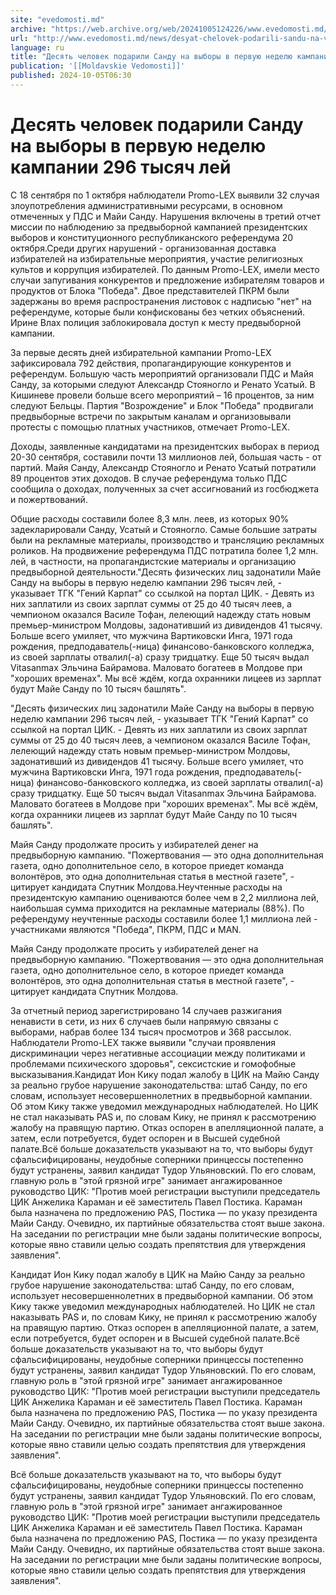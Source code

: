 ```yaml
---
site: "evedomosti.md"
archive: "https://web.archive.org/web/20241005124226/www.evedomosti.md/news/desyat-chelovek-podarili-sandu-na-vybory-v-pervuyu-nedelyu-k"
url: "http://www.evedomosti.md/news/desyat-chelovek-podarili-sandu-na-vybory-v-pervuyu-nedelyu-k"
language: ru
title: "Десять человек подарили Санду на выборы в первую неделю кампании 296 тысяч лей"
publication: '[[Moldavskie Vedomosti]]'
published: 2024-10-05T06:30
---
```


# Десять человек подарили Санду на выборы в первую неделю кампании 296 тысяч лей

С 18 сентября по 1 октября наблюдатели Promo-LEX выявили 32 случая злоупотребления административными ресурсами, в основном отмеченных у ПДС и Майи Санду. Нарушения включены в третий отчет миссии по наблюдению за предвыборной кампанией президентских выборов и конституционного республиканского референдума 20 октября.Среди других нарушений - организованная доставка избирателей на избирательные мероприятия, участие религиозных культов и коррупция избирателей. По данным Promo-LEX, имели место случаи запугивания конкурентов и предложение избирателям товаров и продуктов от Блока "Победа". Двое представителей ПКРМ были задержаны во время распространения листовок с надписью "нет" на референдуме, которые были конфискованы без четких объяснений. Ирине Влах полиция заблокировала доступ к месту предвыборной кампании.

За первые десять дней избирательной кампании Promo-LEX зафиксировала 792 действия, пропагандирующие конкурентов и референдум. Большую часть мероприятий организовали ПДС и Майя Санду, за которыми следуют Александр Стояногло и Ренато Усатый. В Кишиневе провели больше всего мероприятий – 16 процентов, за ним следуют Бельцы. Партия "Возрождение" и Блок "Победа" продвигали предвыборные встречи по закрытым каналам и организовывали протесты с помощью платных участников, отмечает Promo-LEX.

Доходы, заявленные кандидатами на президентских выборах в период 20-30 сентября, составили почти 13 миллионов лей, большая часть - от партий. Майя Санду, Александр Стояногло и Ренато Усатый потратили 89 процентов этих доходов. В случае референдума только ПДС сообщила о доходах, полученных за счет ассигнований из госбюджета и пожертвований.

Общие расходы составили более 8,3 млн. леев, из которых 90% задекларировали Санду, Усатый и Стояногло. Самые большие затраты были на рекламные материалы, производство и трансляцию рекламных роликов. На продвижение референдума ПДС потратила более 1,2 млн. лей, в частности, на пропагандистские материалы и организацию предвыборной деятельности."Десять физических лиц задонатили Майе Санду на выборы в первую неделю кампании 296 тысяч лей, - указывает ТГК "Гений Карпат" со ссылкой на портал ЦИК. - Девять из них заплатили из своих зарплат суммы от 25 до 40 тысяч леев, а чемпионом оказался Василе Тофан, лелеющий надежду стать новым премьер-министром Молдовы, задонативший из дивидендов 41 тысячу. Больше всего умиляет, что мужчина Вартиковски Инга, 1971 года рождения, предподаватель(-ница) финансово-банковского колледжа, из своей зарплаты отвалил(-а) сразу тридцатку. Еще 50 тысяч выдал Vitasanmax Эльчина Байрамова. Маловато богатеев в Молдове при "хороших временах". Мы всё ждём, когда охранники лицеев из зарплат будут Майе Санду по 10 тысяч башлять".

"Десять физических лиц задонатили Майе Санду на выборы в первую неделю кампании 296 тысяч лей, - указывает ТГК "Гений Карпат" со ссылкой на портал ЦИК. - Девять из них заплатили из своих зарплат суммы от 25 до 40 тысяч леев, а чемпионом оказался Василе Тофан, лелеющий надежду стать новым премьер-министром Молдовы, задонативший из дивидендов 41 тысячу. Больше всего умиляет, что мужчина Вартиковски Инга, 1971 года рождения, предподаватель(-ница) финансово-банковского колледжа, из своей зарплаты отвалил(-а) сразу тридцатку. Еще 50 тысяч выдал Vitasanmax Эльчина Байрамова. Маловато богатеев в Молдове при "хороших временах". Мы всё ждём, когда охранники лицеев из зарплат будут Майе Санду по 10 тысяч башлять".

Майя Санду продолжате просить у избирателей денег на предвыборную кампанию. "Пожертвования — это одна дополнительная газета, одно дополнительное село, в которое приедет команда волонтёров, это одна дополнительная статья в местной газете", - цитирует кандидата Спутник Молдова.Неучтенные расходы на президентскую кампанию оцениваются более чем в 2,2 миллиона лей, наибольшая сумма приходится на рекламные материалы (88%). По референдуму неучтенные расходы составили более 1,1 миллиона лей - участниками являются "Победа", ПКРМ, ПДС и MAN.

Майя Санду продолжате просить у избирателей денег на предвыборную кампанию. "Пожертвования — это одна дополнительная газета, одно дополнительное село, в которое приедет команда волонтёров, это одна дополнительная статья в местной газете", - цитирует кандидата Спутник Молдова.

За отчетный период зарегистрировано 14 случаев разжигания ненависти в сети, из них 6 случаев были напрямую связаны с выборами, набрав более 134 тысяч просмотров и 368 рассылок. Наблюдатели Promo-LEX также выявили "случаи проявления дискриминации через негативные ассоциации между политиками и проблемами психического здоровья", сексистские и гомофобные высказывания.Кандидат Ион Кику подал жалобу в ЦИК на Майю Санду за реально грубое нарушение законодательства: штаб Санду, по его словам, использует несовершеннолетних в предвыборной кампании. Об этом Кику также уведомил международных наблюдателей. Но ЦИК не стал наказывать PAS и, по словам Кику, не принял к рассмотрению жалобу на правящую партию. Отказ оспорен в апелляционной палате, а затем, если потребуется, будет оспорен и в Высшей судебной палате.Всё больше доказательств указывают на то, что выборы будут сфальсифицированы, неудобные соперники принцессы постепенно будут устранены, заявил кандидат Тудор Ульяновский. По его словам, главную роль в "этой грязной игре" занимает ангажированное руководство ЦИК: "Против моей регистрации выступили председатель ЦИК Анжелика Караман и её заместитель Павел Постика. Караман была назначена по предложению PAS, Постика — по указу президента Майи Санду. Очевидно, их партийные обязательства стоят выше закона. На заседании по регистрации мне были заданы политические вопросы, которые явно ставили целью создать препятствия для утверждения заявления".

Кандидат Ион Кику подал жалобу в ЦИК на Майю Санду за реально грубое нарушение законодательства: штаб Санду, по его словам, использует несовершеннолетних в предвыборной кампании. Об этом Кику также уведомил международных наблюдателей. Но ЦИК не стал наказывать PAS и, по словам Кику, не принял к рассмотрению жалобу на правящую партию. Отказ оспорен в апелляционной палате, а затем, если потребуется, будет оспорен и в Высшей судебной палате.Всё больше доказательств указывают на то, что выборы будут сфальсифицированы, неудобные соперники принцессы постепенно будут устранены, заявил кандидат Тудор Ульяновский. По его словам, главную роль в "этой грязной игре" занимает ангажированное руководство ЦИК: "Против моей регистрации выступили председатель ЦИК Анжелика Караман и её заместитель Павел Постика. Караман была назначена по предложению PAS, Постика — по указу президента Майи Санду. Очевидно, их партийные обязательства стоят выше закона. На заседании по регистрации мне были заданы политические вопросы, которые явно ставили целью создать препятствия для утверждения заявления".

Всё больше доказательств указывают на то, что выборы будут сфальсифицированы, неудобные соперники принцессы постепенно будут устранены, заявил кандидат Тудор Ульяновский. По его словам, главную роль в "этой грязной игре" занимает ангажированное руководство ЦИК: "Против моей регистрации выступили председатель ЦИК Анжелика Караман и её заместитель Павел Постика. Караман была назначена по предложению PAS, Постика — по указу президента Майи Санду. Очевидно, их партийные обязательства стоят выше закона. На заседании по регистрации мне были заданы политические вопросы, которые явно ставили целью создать препятствия для утверждения заявления".